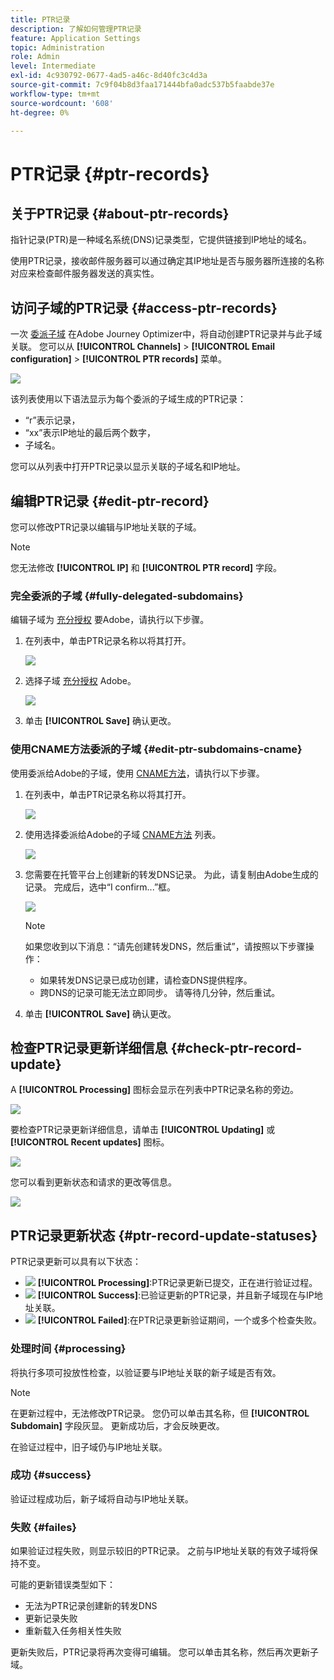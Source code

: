 ```yaml
---
title: PTR记录
description: 了解如何管理PTR记录
feature: Application Settings
topic: Administration
role: Admin
level: Intermediate
exl-id: 4c930792-0677-4ad5-a46c-8d40fc3c4d3a
source-git-commit: 7c9f04b8d3faa171444bfa0adc537b5faabde37e
workflow-type: tm+mt
source-wordcount: '608'
ht-degree: 0%

---
```


# PTR记录 {#ptr-records}

## 关于PTR记录 {#about-ptr-records}

指针记录(PTR)是一种域名系统(DNS)记录类型，它提供链接到IP地址的域名。

使用PTR记录，接收邮件服务器可以通过确定其IP地址是否与服务器所连接的名称对应来检查邮件服务器发送的真实性。

## 访问子域的PTR记录 {#access-ptr-records}

一次 [委派子域](delegate-subdomain.md) 在Adobe Journey Optimizer中，将自动创建PTR记录并与此子域关联。 您可以从 **[!UICONTROL Channels]** > **[!UICONTROL Email configuration]** > **[!UICONTROL PTR records]** 菜单。

![](assets/ptr-records.png)

该列表使用以下语法显示为每个委派的子域生成的PTR记录：

* “r”表示记录，
* “xx”表示IP地址的最后两个数字，
* 子域名。

您可以从列表中打开PTR记录以显示关联的子域名和IP地址。

## 编辑PTR记录 {#edit-ptr-record}

您可以修改PTR记录以编辑与IP地址关联的子域。

>[!NOTE]
>
>您无法修改 **[!UICONTROL IP]** 和 **[!UICONTROL PTR record]** 字段。

### 完全委派的子域 {#fully-delegated-subdomains}

编辑子域为 [充分授权](delegate-subdomain.md#full-subdomain-delegation) 要Adobe，请执行以下步骤。

1. 在列表中，单击PTR记录名称以将其打开。

   ![](assets/ptr-record-select.png)

1. 选择子域 [充分授权](delegate-subdomain.md#full-subdomain-delegation) Adobe。

   ![](assets/ptr-record-subdomain.png)

1. 单击 **[!UICONTROL Save]** 确认更改。

### 使用CNAME方法委派的子域 {#edit-ptr-subdomains-cname}

使用委派给Adobe的子域，使用 [CNAME方法](delegate-subdomain.md#cname-subdomain-delegation)，请执行以下步骤。

1. 在列表中，单击PTR记录名称以将其打开。

   ![](assets/ptr-record-select-cname.png)

1. 使用选择委派给Adobe的子域 [CNAME方法](delegate-subdomain.md#cname-subdomain-delegation) 列表。

   ![](assets/ptr-record-subdomain-cname.png)

1. 您需要在托管平台上创建新的转发DNS记录。 为此，请复制由Adobe生成的记录。 完成后，选中“I confirm...”框。

   ![](assets/ptr-record-subdomain-confirm.png)

   >[!NOTE]
   >
   >如果您收到以下消息：“请先创建转发DNS，然后重试”，请按照以下步骤操作：
   >   * 如果转发DNS记录已成功创建，请检查DNS提供程序。
   >   * 跨DNS的记录可能无法立即同步。 请等待几分钟，然后重试。


1. 单击 **[!UICONTROL Save]** 确认更改。

## 检查PTR记录更新详细信息 {#check-ptr-record-update}

A **[!UICONTROL Processing]** 图标会显示在列表中PTR记录名称的旁边。

![](assets/ptr-record-updating.png)

要检查PTR记录更新详细信息，请单击 **[!UICONTROL Updating]** 或 **[!UICONTROL Recent updates]** 图标。

![](assets/ptr-record-recent-update.png)

您可以看到更新状态和请求的更改等信息。

![](assets/ptr-record-updates.png)

## PTR记录更新状态 {#ptr-record-update-statuses}

PTR记录更新可以具有以下状态：

* ![](assets/do-not-localize/ptr-record-processing.png) **[!UICONTROL Processing]**:PTR记录更新已提交，正在进行验证过程。
* ![](assets/do-not-localize/ptr-record-success.png) **[!UICONTROL Success]**:已验证更新的PTR记录，并且新子域现在与IP地址关联。
* ![](assets/do-not-localize/ptr-record-failed.png) **[!UICONTROL Failed]**:在PTR记录更新验证期间，一个或多个检查失败。

### 处理时间 {#processing}

将执行多项可投放性检查，以验证要与IP地址关联的新子域是否有效。 <!--The processing time is around **48h-72h**, and can take up to **7-10 days**.-->

>[!NOTE]
>
>在更新过程中，无法修改PTR记录。 您仍可以单击其名称，但 **[!UICONTROL Subdomain]** 字段灰显。 更新成功后，才会反映更改。

在验证过程中，旧子域仍与IP地址关联。

### 成功 {#success}

验证过程成功后，新子域将自动与IP地址关联。

### 失败 {#failes}

如果验证过程失败，则显示较旧的PTR记录。 之前与IP地址关联的有效子域将保持不变。

可能的更新错误类型如下：
* 无法为PTR记录创建新的转发DNS
* 更新记录失败
* 重新载入任务相关性失败

更新失败后，PTR记录将再次变得可编辑。 您可以单击其名称，然后再次更新子域。
